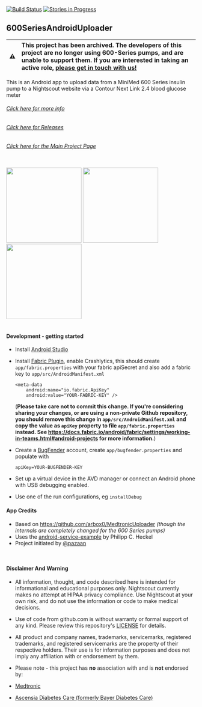 [![Build Status](https://travis-ci.org/pazaan/600SeriesAndroidUploader.svg?branch=master)](https://travis-ci.org/pazaan/600SeriesAndroidUploader)
[![Stories in Progress](https://badge.waffle.io/pazaan/600SeriesAndroidUploader.svg?label=in%20progress&title=In%20Progress)](http://waffle.io/pazaan/600SeriesAndroidUploader)

## 600SeriesAndroidUploader

⚠️ | This project has been archived. The developers of this project are no longer using 600-Series pumps, and are unable to support them. If you are interested in taking an active role, [please get in touch with us!](https://gitter.im/pazaan)
:---: | :---

This is an Android app to upload data from a MiniMed 600 Series insulin pump to a Nightscout website via a Contour Next Link 2.4 blood glucose meter

###### [Click here for more info](https://github.com/pazaan/600SeriesAndroidUploader/wiki)
###### [Click here for Releases](https://github.com/pazaan/600SeriesAndroidUploader/releases)
###### [Click here for the Main Project Page](http://pazaan.github.io/600SeriesAndroidUploader/)

<br/>
<a target="blank" href="https://raw.githubusercontent.com/wiki/pazaan/600SeriesAndroidUploader/images/kit-showing-app.jpg"><img src="https://raw.githubusercontent.com/wiki/pazaan/600SeriesAndroidUploader/images/kit-showing-app.jpg" width="200"></a>
<a target="blank" href="https://raw.githubusercontent.com/wiki/pazaan/600SeriesAndroidUploader/images/kit-in-case-1.jpg"><img src="https://raw.githubusercontent.com/wiki/pazaan/600SeriesAndroidUploader/images/kit-in-case-1.jpg" width="200"></a>
<a target="blank" href="https://raw.githubusercontent.com/wiki/pazaan/600SeriesAndroidUploader/images/kit-in-case-2.jpg"><img src="https://raw.githubusercontent.com/wiki/pazaan/600SeriesAndroidUploader/images/kit-in-case-2.jpg" width="200"></a>
<br/><br/>

#### Development - getting started

 - Install [Android Studio](https://developer.android.com/studio/index.html)
 - Install [Fabric Plugin](https://fabric.io), enable Crashlytics, this should create `app/fabric.properties` with your fabric apiSecret and also add a fabric key to `app/src/AndroidManifest.xml`

   ```
   <meta-data
       android:name="io.fabric.ApiKey"
       android:value="YOUR-FABRIC-KEY" />
   ```

   (**Please take care not to commit this change.
      If you're considering sharing your changes, or are using a non-private
      Github repository, you should remove this change in
      `app/src/AndroidManifest.xml` and copy the value as `apiKey` property
      to file `app/fabric.properties` instead. See
      https://docs.fabric.io/android/fabric/settings/working-in-teams.html#android-projects
      for more information.**)
 - Create a [BugFender](https://app.bugfender.com) account, create `app/bugfender.properties` and populate with

   ```
   apiKey=YOUR-BUGFENDER-KEY
   ```
 - Set up a virtual device in the AVD manager or connect an Android phone with USB debugging enabled.

 - Use one of the run configurations, eg `installDebug`
 
#### App Credits
* Based on https://github.com/arbox0/MedtronicUploader *(though the internals are completely changed for the 600 Series pumps)*
* Uses the [android-service-example](https://code.launchpad.net/~binwiederhier/+junk/android-service-example) by Philipp C. Heckel
* Project initiated by [@pazaan](https://github.com/pazaan)

<br/>

#### Disclaimer And Warning

+ All information, thought, and code described here is intended for informational and educational purposes only. Nightscout currently makes no attempt at HIPAA privacy compliance. Use Nightscout at your own risk, and do not use the information or code to make medical decisions.

+ Use of code from github.com is without warranty or formal support of any kind. Please review this repository's [LICENSE](https://github.com/pazaan/600SeriesAndroidUploader/blob/master/LICENSE) for details. 

+ All product and company names, trademarks, servicemarks, registered trademarks, and registered servicemarks are the property of their respective holders. Their use is for information purposes and does not imply any affiliation with or endorsement by them. 

+ Please note - this project has **no** association with and is **not** endorsed by:
 + [Medtronic](http://www.medtronicdiabetes.com/)
 + [Ascensia Diabetes Care (formerly Bayer Diabetes Care)](http://www.ascensia.com/)
